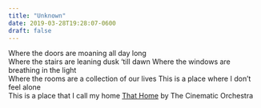 ```yaml
---
title: "Unknown"
date: 2019-03-28T19:28:07-0600
draft: false
---
```


Where the doors are moaning all day long  
Where the stairs are leaning dusk ‘till dawn
Where the windows are breathing in the light  
Where the rooms are a collection of our lives
This is a place where I don’t feel alone  
This is a place that I call my home
[That Home](https://genius.com/The-cinematic-orchestra-that-home-lyrics) by The Cinematic Orchestra
